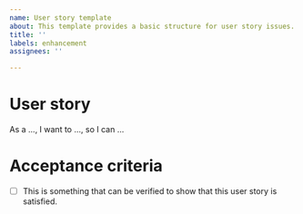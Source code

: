 ```yaml
---
name: User story template
about: This template provides a basic structure for user story issues.
title: ''
labels: enhancement
assignees: ''

---
```


# User story

As a ..., I want to ..., so I can ...

<!-- Ideally, this is in the issue title, but if not, you can put it here. If so, delete this section. -->

# Acceptance criteria

- [ ] This is something that can be verified to show that this user story is satisfied.
